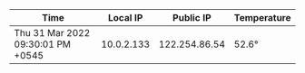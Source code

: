 | Time     | Local IP | Public IP | Temperature |
| ----------- | ----------- | ----------- | ----------- |
| Thu 31 Mar 2022 09:30:01 PM +0545      | 10.0.2.133     | 122.254.86.54  | 52.6° |
